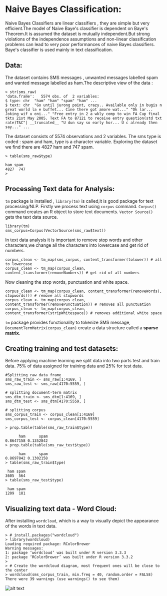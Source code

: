 # Naive Bayes Classification:  
  
  Naive Bayes Classifiers are linear classifiers , they are simple but very efficient.The model of Naive Baye's classifier is dependent   on Baye's Theorem.It is assumed the dataset is mutually independent.But strong violations of the independence assumptions and 
  non-linear classification problems can lead to very poor performances of naive Bayes classifiers. Baye's classifier is used mainly in
  text classification. 
  
  ## Data:  
  
  The dataset contains SMS messages , unwanted messages labelled spam and wanted message labelled as ham.The descriptive view of the data :  
  
  ```
  > str(sms_raw)
'data.frame':	5574 obs. of  2 variables:
 $ type: chr  "ham" "ham" "spam" "ham" ...
 $ text: chr  "Go until jurong point, crazy.. Available only in bugis n great world la e buffet... Cine there got amore wat..." "Ok lar... Joking wif u oni..." "Free entry in 2 a wkly comp to win FA Cup final tkts 21st May 2005. Text FA to 87121 to receive entry question(std txt rate)T&C"| __truncated__ "U dun say so early hor... U c already then say..." ...
 ```
 The dataset consists of 5574 observations and 2 variables. The sms type is coded : spam and ham, type is a character variable.
 Exploring the dataset we find there are 4827 ham and 747 spam.
 ```
 > table(sms_raw$type)

 ham spam 
4827  747 
>
```  
## Processing Text data for Analysis:  
```tm``` package is installed , ```library(tm)``` is called,it is good package for text processing/NLP. Firstly we process text using ```corpus``` command. ```Corpus()``` command creates an R object to store text documents. ```Vector Source()``` gets the text data source.  
```
library(tm)
sms_corpus=Corpus(VectorSource(sms_raw$text))
```
In text data analysis it is important to remove stop words and other characters,we change all the characters into lowercase and get rid of numbers.  
```
corpus_clean <- tm_map(sms_corpus, content_transformer(tolower)) # all to lowercase
corpus_clean <- tm_map(corpus_clean, content_transformer(removeNumbers)) # get rid of all numbers
```  
Now cleaning the stop words, punctuation and white space.  
```
corpus_clean <- tm_map(corpus_clean, content_transformer(removeWords), stopwords()) # remove all stopwords
corpus_clean <- tm_map(corpus_clean, content_transformer(removePunctuation)) # removes all punctuation
corpus_clean <- tm_map(corpus_clean, content_transformer(stripWhitespace)) # removes additional white space
```  
```tm``` package provides functionality to tokenize SMS message, ```DocumentTermMatrix(corpus_clean)``` create a data structure called a **sparse matrix**.  

## Creating training and test datasets:

Before applying machine learning we split data into two parts test and train data. 75% of data assigned for training data and 25% for test data.  
```
#Splitting raw data frame
sms_raw_train <- sms_raw[1:4169, ]
sms_raw_test <- sms_raw[4170:5559, ]

# splitting document-term matrix
sms_dtm_train <- sms_dtm[1:4169, ]
sms_dtm_test <- sms_dtm[4170:5559, ]

# splitting corpus
sms_corpus_train <- corpus_clean[1:4169]
sms_corpus_test <- corpus_clean[4170:5559]

> prop.table(table(sms_raw_train$type))

      ham      spam 
0.8647158 0.1352842 
> prop.table(table(sms_raw_test$type))

      ham      spam 
0.8697842 0.1302158 
> table(sms_raw_train$type)

 ham spam 
3605  564 
> table(sms_raw_test$type)

 ham spam 
1209  181 
```

## Visualizing text data - Word Cloud:  

After installing ```wordcloud```, which is a way to visually depict the appearance of the words in text data.

```
> # install.packages("wordcloud")
> library(wordcloud)
Loading required package: RColorBrewer
Warning messages:
1: package ‘wordcloud’ was built under R version 3.3.3 
2: package ‘RColorBrewer’ was built under R version 3.3.2 
> 
> # Create the wordcloud diagram, most frequent ones will be close to the center
> wordcloud(sms_corpus_train, min.freq = 40, random.order = FALSE)
There were 39 warnings (use warnings() to see them)
````

![alt text]()
